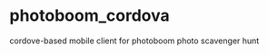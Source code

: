 photoboom_cordova
=================

cordove-based mobile client for photoboom photo scavenger hunt
